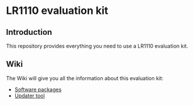 # LR1110 evaluation kit

## Introduction

This repository provides everything you need to use a LR1110 evaluation kit.

## Wiki

The Wiki will give you all the information about this evaluation kit:

 - [Software packages](https://github.com/Lora-net/lr1110_evk/wiki/Software-packages)
 - [Updater tool](https://github.com/Lora-net/lr1110_evk/wiki/Updater-tool)
